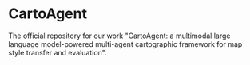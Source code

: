 # CartoAgent
The official repository for our work "CartoAgent: a multimodal large language model-powered multi-agent cartographic framework for map style transfer and evaluation".

